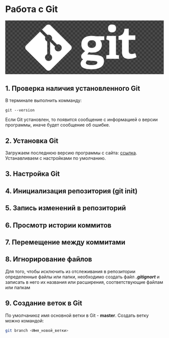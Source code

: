 # Работа с Git

![Image](GitLogo.png)

## 1. Проверка наличия установленного Git
В терминале выполнить комманду: 
```
git --version
```
Если Git установлен, то появится сообщение с информацией о версии программы, иначе будет сообщение об ошибке.

## 2. Установка Git 
Загружаем последнюю версию программы с сайта: [ссылка](https://git-scm.com/download/).
Устанавливаем c настройками по умолчанию.

## 3. Настройка Git

## 4. Инициализация репозитория (git init)

## 5. Запись изменений в репозиторий

## 6. Просмотр истории коммитов 

## 7. Перемещение между коммитами 

## 8. Игнорирование файлов
Для того, чтобы исключить из отслеживания в репозитории определенные файлы или папки, необходимо создать файл ***.gitignort*** и записать в него их названия или расширения, соответствующие файлам или папкам

## 9. Создание веток в Git
По умолчаниюz имя основной ветки  в Git - **master**.
Создать ветку можно командой:
```bash
git branch <Имя_новой_ветки>
```